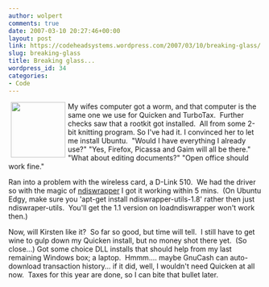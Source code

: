 ```yaml
---
author: wolpert
comments: true
date: 2007-03-10 20:27:46+00:00
layout: post
link: https://codeheadsystems.wordpress.com/2007/03/10/breaking-glass/
slug: breaking-glass
title: Breaking glass...
wordpress_id: 34
categories:
- Code
---
```


<!-- s9ymdb:23 --><img width='108' height='110' style="float: left; border: 0px; padding-left: 5px; padding-right: 5px;" src="/blog/uploads/ubuntu-logo.serendipityThumb.png" alt="" />My wifes computer got a worm, and that computer is the same one we use for Quicken and TurboTax.  Further checks saw that a rootkit got installed.  All from some 2-bit knitting program. So I've had it. I convinced her to let me install Ubuntu.  "Would I have everything I already use?" "Yes, Firefox, Picassa and Gaim will all be there."  "What about editing documents?" "Open office should work fine."

Ran into a problem with the wireless card, a D-Link 510.  We had the driver so with the magic of <a href="http://ndiswrapper.sourceforge.net/mediawiki/index.php/Ubuntu" >ndiswrapper</a> I got it working within 5 mins.  (On Ubuntu Edgy, make sure you 'apt-get install ndiswrapper-utils-1.8' rather then just ndiswraper-utils.  You'll get the 1.1 version on loadndiswrapper won't work then.)

Now, will Kirsten like it?  So far so good, but time will tell.  I still have to get wine to gulp down my Quicken install, but no money shot there yet.  (So close...) Got some choice DLL installs that should help from my last remaining Windows box; a laptop.  Hmmm.... maybe GnuCash can auto-download transaction history... if it did, well, I wouldn't need Quicken at all now.  Taxes for this year are done, so I can bite that bullet later.
